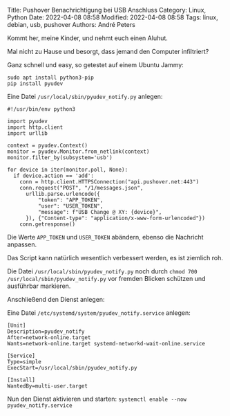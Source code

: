 Title: Pushover Benachrichtigung bei USB Anschluss
Category: Linux, Python
Date: 2022-04-08 08:58
Modified: 2022-04-08 08:58
Tags: linux, debian, usb, pushover
Authors: André Peters

Kommt her, meine Kinder, und nehmt euch einen Aluhut.

Mal nicht zu Hause und besorgt, dass jemand den Computer infiltriert?

Ganz schnell und easy, so getestet auf einem Ubuntu Jammy:

```
sudo apt install python3-pip
pip install pyudev
```

Eine Datei `/usr/local/sbin/pyudev_notify.py` anlegen:

```
#!/usr/bin/env python3

import pyudev
import http.client
import urllib

context = pyudev.Context()
monitor = pyudev.Monitor.from_netlink(context)
monitor.filter_by(subsystem='usb')

for device in iter(monitor.poll, None):
  if device.action == 'add':
    conn = http.client.HTTPSConnection("api.pushover.net:443")
    conn.request("POST", "/1/messages.json",
      urllib.parse.urlencode({
          "token": "APP_TOKEN",
          "user": "USER_TOKEN",
          "message": f"USB Change @ XY: {device}",
      }), {"Content-type": "application/x-www-form-urlencoded"})
    conn.getresponse()

```

Die Werte `APP_TOKEN` und `USER_TOKEN` abändern, ebenso die Nachricht anpassen.

Das Script kann natürlich wesentlich verbessert werden, es ist ziemlich roh.

Die Datei `/usr/local/sbin/pyudev_notify.py` noch durch `chmod 700 /usr/local/sbin/pyudev_notify.py` vor fremden Blicken schützen und ausführbar markieren.

Anschließend den Dienst anlegen:

Eine Datei `/etc/systemd/system/pyudev_notify.service` anlegen:

```
[Unit]
Description=pyudev_notify
After=network-online.target
Wants=network-online.target systemd-networkd-wait-online.service

[Service]
Type=simple
ExecStart=/usr/local/sbin/pyudev_notify.py

[Install]
WantedBy=multi-user.target
```

Nun den Dienst aktivieren und starten: `systemctl enable --now pyudev_notify.service`
